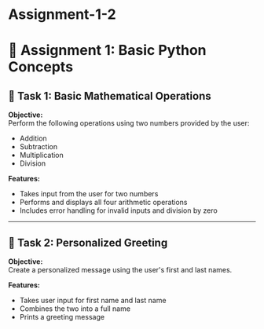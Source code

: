 # Assignment-1-2
# 📘 Assignment 1: Basic Python Concepts
## 🧮 Task 1: Basic Mathematical Operations

**Objective:**  
Perform the following operations using two numbers provided by the user:
- Addition
- Subtraction
- Multiplication
- Division

**Features:**
- Takes input from the user for two numbers
- Performs and displays all four arithmetic operations
- Includes error handling for invalid inputs and division by zero



---

## 🙋 Task 2: Personalized Greeting

**Objective:**  
Create a personalized message using the user's first and last names.

**Features:**
- Takes user input for first name and last name
- Combines the two into a full name
- Prints a greeting message
